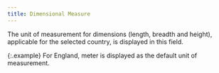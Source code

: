 ```yaml
---
title: Dimensional Measure
---
```



The unit of measurement for  dimensions (length, breadth and height), applicable for the selected country,  is displayed in this field.


{:.example}
For England, meter is displayed as the default unit of measurement.
